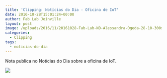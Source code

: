 ```yaml
---
title: 'Clipping: Notícias do Dia - Oficina de IoT'
date: 2016-10-28T15:01:24+00:00
author: Fab Lab Joinville
layout: post
image: /uploads/2016/11/20161028-Fab-Lab-ND-Alessandra-Ogeda-28-10-300x224.png
categories:
  - Clipping
tags:
  - noticias-do-dia
---
```

Nota publica no Notícias do Dia sobre a oficina de IoT.

![]({{site.baseurl}}/uploads/2016/11/20161028-Fab-Lab-ND-Alessandra-Ogeda-28-10-300x224.png)
